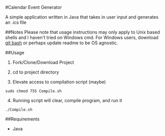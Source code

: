 #Calendar Event Generator

A simple application written in Java that takes in user input and generates an .ics file

##Notes
Please note that usage instructions may only apply to Unix based shells and I haven't tried on Windows cmd. For Windows users, download [git bash](http://www.git-scm.com/downloads) or perhaps update readme to be OS agnostic. 

##Usage
1. Fork/Clone/Download Project

2. cd to project directory

3. Elevate access to compilation script (maybe)
```
sudo chmod 755 Compile.sh
```

4. Running script will clear, compile program, and run it
```
./Compile.sh
```

##Requirements
- Java


